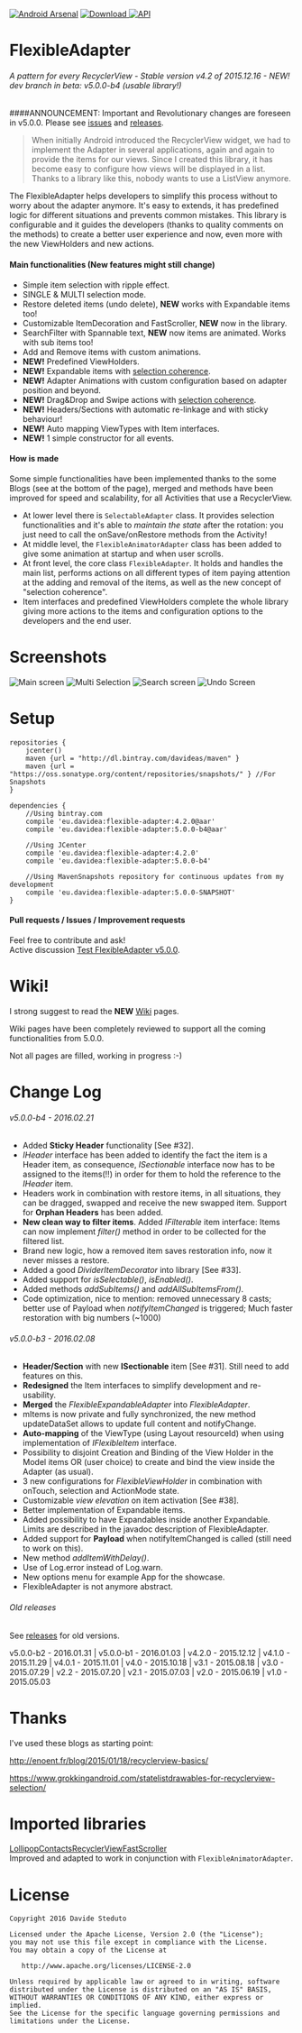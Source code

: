 [![Android Arsenal](https://img.shields.io/badge/Android%20Arsenal-FlexibleAdapter-green.svg?style=flat)](https://android-arsenal.com/details/1/2207) [![Download](https://api.bintray.com/packages/davideas/maven/flexible-adapter/images/download.svg) ](https://bintray.com/davideas/maven/flexible-adapter/_latestVersion) [![API](https://img.shields.io/badge/API-14%2B-brightgreen.svg?style=flat)](https://android-arsenal.com/api?level=14)

# FlexibleAdapter

###### A pattern for every RecyclerView - Stable version v4.2 of 2015.12.16 - NEW! dev branch in beta: v5.0.0-b4 (usable library!)

####ANNOUNCEMENT: Important and Revolutionary changes are foreseen in v5.0.0. Please see [issues](https://github.com/davideas/FlexibleAdapter/issues) and [releases](https://github.com/davideas/FlexibleAdapter/releases).

> When initially Android introduced the RecyclerView widget, we had to implement the Adapter in several applications, again and again to provide the items for our views. Since I created this library, it has become easy to configure how views will be displayed in a list. Thanks to a library like this, nobody wants to use a ListView anymore.

The FlexibleAdapter helps developers to simplify this process without to worry about the adapter anymore. It's easy to extends, it has predefined logic for different situations and prevents common mistakes.
This library is configurable and it guides the developers (thanks to quality comments on the methods) to create a better user experience and now, even more with the new ViewHolders and new actions.

#### Main functionalities (New features might still change)
* Simple item selection with ripple effect.
* SINGLE & MULTI selection mode.
* Restore deleted items (undo delete), **NEW** works with Expandable items too!
* Customizable ItemDecoration and FastScroller, **NEW** now in the library.
* SearchFilter with Spannable text, **NEW** now items are animated. Works with sub items too!
* Add and Remove items with custom animations.
* **NEW!** Predefined ViewHolders.
* **NEW!** Expandable items with <u>selection coherence</u>.
* **NEW!** Adapter Animations with custom configuration based on adapter position and beyond.
* **NEW!** Drag&Drop and Swipe actions with <u>selection coherence</u>.
* **NEW!** Headers/Sections with automatic re-linkage and with sticky behaviour!
* **NEW!** Auto mapping ViewTypes with Item interfaces.
* **NEW!** 1 simple constructor for all events.

#### How is made
Some simple functionalities have been implemented thanks to the some Blogs (see at the bottom of the page), merged and methods have been improved for speed and scalability, for all Activities that use a RecyclerView.

* At lower level there is `SelectableAdapter` class. It provides selection functionalities and it's able to _maintain the state_ after the rotation: you just need to call the onSave/onRestore methods from the Activity!
* At middle level, the `FlexibleAnimatorAdapter` class has been added to give some animation at startup and when user scrolls.
* At front level, the core class `FlexibleAdapter`. It holds and handles the main list, performs actions on all different types of item paying attention at the adding and removal of the items, as well as the new concept of "selection coherence".
* Item interfaces and predefined ViewHolders complete the whole library giving more actions to the items and configuration options to the developers and the end user.

# Screenshots
![Main screen](/screenshots/main_screen.png) ![Multi Selection](/screenshots/multi_selection.png)
![Search screen](/screenshots/search.png) ![Undo Screen](/screenshots/undo.png)

# Setup
```
repositories {
	jcenter()
	maven {url = "http://dl.bintray.com/davideas/maven" }
	maven {url = "https://oss.sonatype.org/content/repositories/snapshots/" } //For Snapshots
}
```
```
dependencies {
	//Using bintray.com
	compile 'eu.davidea:flexible-adapter:4.2.0@aar'
	compile 'eu.davidea:flexible-adapter:5.0.0-b4@aar'
	
	//Using JCenter
	compile 'eu.davidea:flexible-adapter:4.2.0'
	compile 'eu.davidea:flexible-adapter:5.0.0-b4'
	
	//Using MavenSnapshots repository for continuous updates from my development
	compile 'eu.davidea:flexible-adapter:5.0.0-SNAPSHOT'
}
```

#### Pull requests / Issues / Improvement requests
Feel free to contribute and ask!<br/>
Active discussion [Test FlexibleAdapter v5.0.0](https://github.com/davideas/FlexibleAdapter/issues/39).

# Wiki!
I strong suggest to read the **NEW** [Wiki](https://github.com/davideas/FlexibleAdapter/wiki) pages.

Wiki pages have been completely reviewed to support all the coming functionalities from 5.0.0.

Not all pages are filled, working in progress :-)

# Change Log
###### v5.0.0-b4 - 2016.02.21
- Added **Sticky Header** functionality [See #32].
- _IHeader_ interface has been added to identify the fact the item is a Header item, as consequence, _ISectionable_ interface now has to be assigned to the items(!!) in order for them to hold the reference to the _IHeader_ item.
- Headers work in combination with restore items, in all situations, they can be dragged, swapped and receive the new swapped item. Support for **Orphan Headers** has been added.
- **New clean way to filter items**. Added _IFilterable_ item interface: Items can now implement _filter()_ method in order to be collected for the filtered list. 
- Brand new logic, how a removed item saves restoration info, now it never misses a restore. 
- Added a good _DividerItemDecorator_ into library [See #33].
- Added support for _isSelectable()_, _isEnabled()_.
- Added methods _addSubItems()_ and _addAllSubItemsFrom()_.
- Code optimization, nice to mention: removed unnecessary 8 casts; better use of Payload when _notifyItemChanged_ is triggered; Much faster restoration with big numbers (~1000)

###### v5.0.0-b3 - 2016.02.08
- **Header/Section** with new **ISectionable** item [See #31]. Still need to add features on this.
- **Redesigned** the Item interfaces to simplify development and re-usability.
- **Merged** the _FlexibleExpandableAdapter_ into _FlexibleAdapter_.
- mItems is now private and fully synchronized, the new method updateDataSet allows to update full content and notifyChange.
- **Auto-mapping** of the ViewType (using Layout resourceId) when using implementation of _IFlexibleItem_ interface.
- Possibility to disjoint Creation and Binding of the View Holder in the Model items OR (user choice) to create and bind the view inside the Adapter (as usual).
- 3 new configurations for _FlexibleViewHolder_ in combination with onTouch, selection and ActionMode state.
- Customizable _view elevation_ on item activation [See #38].
- Better implementation of Expandable items.
- Added possibility to have Expandables inside another Expandable. Limits are described in the javadoc description of FlexibleAdapter.
- Added support for **Payload** when notifyItemChanged is called (still need to work on this).
- New method _addItemWithDelay()_.
- Use of Log.error instead of Log.warn.
- New options menu for example App for the showcase.
- FlexibleAdapter is not anymore abstract.

###### Old releases
See [releases](https://github.com/davideas/FlexibleAdapter/releases) for old versions.

v5.0.0-b2 - 2016.01.31 | v5.0.0-b1 - 2016.01.03 |
v4.2.0 - 2015.12.12 | v4.1.0 - 2015.11.29 |
v4.0.1 - 2015.11.01 | v4.0 - 2015.10.18 |
v3.1 - 2015.08.18 | v3.0 - 2015.07.29 |
v2.2 - 2015.07.20 | v2.1 - 2015.07.03 |
v2.0 - 2015.06.19 | v1.0 - 2015.05.03

# Thanks
I've used these blogs as starting point:

http://enoent.fr/blog/2015/01/18/recyclerview-basics/

https://www.grokkingandroid.com/statelistdrawables-for-recyclerview-selection/

# Imported libraries

[LollipopContactsRecyclerViewFastScroller](https://github.com/AndroidDeveloperLB/LollipopContactsRecyclerViewFastScroller)<br/>
Improved and adapted to work in conjunction with `FlexibleAnimatorAdapter`.

# License

    Copyright 2016 Davide Steduto

    Licensed under the Apache License, Version 2.0 (the "License");
    you may not use this file except in compliance with the License.
    You may obtain a copy of the License at

       http://www.apache.org/licenses/LICENSE-2.0

    Unless required by applicable law or agreed to in writing, software
    distributed under the License is distributed on an "AS IS" BASIS,
    WITHOUT WARRANTIES OR CONDITIONS OF ANY KIND, either express or implied.
    See the License for the specific language governing permissions and
    limitations under the License.
